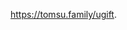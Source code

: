 <!DOCTYPE html>
<html>
  <head>
    <meta http-equiv="refresh" content="7; url='https://tomsu.family/ugift'" />
  </head>
  <body>
    <p><a href="https://tomsu.family/ugift">https://tomsu.family/ugift</a>.</p>
  </body>
</html>